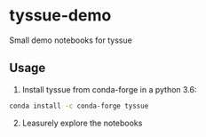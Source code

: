 # tyssue-demo

Small demo notebooks for tyssue


## Usage

1. Install tyssue from conda-forge in a python 3.6:
```bash
conda install -c conda-forge tyssue
```

2. Leasurely explore the notebooks
